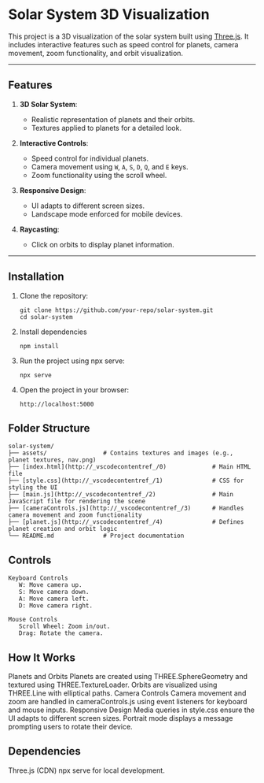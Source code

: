 # Solar System 3D Visualization

This project is a 3D visualization of the solar system built using [Three.js](https://threejs.org/). It includes interactive features such as speed control for planets, camera movement, zoom functionality, and orbit visualization.

---

## Features

1. **3D Solar System**:
   - Realistic representation of planets and their orbits.
   - Textures applied to planets for a detailed look.

2. **Interactive Controls**:
   - Speed control for individual planets.
   - Camera movement using `W`, `A`, `S`, `D`, `Q`, and `E` keys.
   - Zoom functionality using the scroll wheel.

3. **Responsive Design**:
   - UI adapts to different screen sizes.
   - Landscape mode enforced for mobile devices.

4. **Raycasting**:
   - Click on orbits to display planet information.

---

## Installation

1. Clone the repository:
   ```
   git clone https://github.com/your-repo/solar-system.git
   cd solar-system
   ```

2. Install dependencies
   ```
   npm install
   ```

3. Run the project using npx serve:
   ```
   npx serve
   ```

4. Open the project in your browser:
   ```
   http://localhost:5000
   ```

## Folder Structure
   ```
   solar-system/
   ├── assets/                # Contains textures and images (e.g., planet textures, nav.png)
   ├── [index.html](http://_vscodecontentref_/0)             # Main HTML file
   ├── [style.css](http://_vscodecontentref_/1)              # CSS for styling the UI
   ├── [main.js](http://_vscodecontentref_/2)                # Main JavaScript file for rendering the scene
   ├── [cameraControls.js](http://_vscodecontentref_/3)      # Handles camera movement and zoom functionality
   ├── [planet.js](http://_vscodecontentref_/4)              # Defines planet creation and orbit logic
   └── README.md              # Project documentation
   ```

## Controls
   ```
   Keyboard Controls
      W: Move camera up.
      S: Move camera down.
      A: Move camera left.
      D: Move camera right.

   Mouse Controls
      Scroll Wheel: Zoom in/out.
      Drag: Rotate the camera.
   ```

## How It Works
Planets and Orbits
   Planets are created using THREE.SphereGeometry and textured using THREE.TextureLoader.
   Orbits are visualized using THREE.Line with elliptical paths.
Camera Controls
   Camera movement and zoom are handled in cameraControls.js using event listeners for keyboard and mouse inputs.
Responsive Design
   Media queries in style.css ensure the UI adapts to different screen sizes.
   Portrait mode displays a message prompting users to rotate their device.

## Dependencies
Three.js (CDN)
npx serve for local development.
